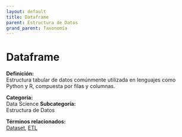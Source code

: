 ```yaml
---
layout: default
title: Dataframe
parent: Estructura de Datos
grand_parent: Taxonomía
---
```


# Dataframe

**Definición:**  
Estructura tabular de datos comúnmente utilizada en lenguajes como Python y R, compuesta por filas y columnas.

**Categoría:**  
Data Science 
**Subcategoría:**  
Estructura de Datos

**Términos relacionados:**  
[Dataset](https://maleniski.github.io/diccionario-angl-tec-mx/docs/taxonomia/data-science/estructura-de-datos/dataset.html), [ETL](https://maleniski.github.io/diccionario-angl-tec-mx/docs/taxonomia/data-science/estructura-de-datos/etl.html)
